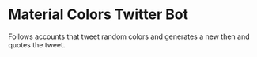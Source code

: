 # Material Colors Twitter Bot

Follows accounts that tweet random colors and generates a new then and quotes the tweet.
